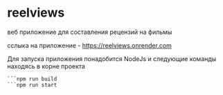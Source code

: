 # reelviews

веб приложение для составления рецензий на фильмы

сслыка на приложение - https://reelviews.onrender.com

Для запуска приложения понадобится NodeJs и следующие команды находясь в корне проекта

````npm install
```npm run build
```npm run start
````
